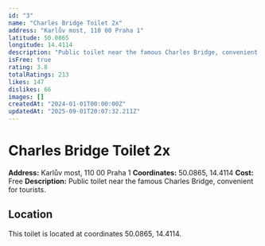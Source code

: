 ```yaml
---
id: "3"
name: "Charles Bridge Toilet 2x"
address: "Karlův most, 110 00 Praha 1"
latitude: 50.0865
longitude: 14.4114
description: "Public toilet near the famous Charles Bridge, convenient for tourists."
isFree: true
rating: 3.8
totalRatings: 213
likes: 147
dislikes: 66
images: []
createdAt: "2024-01-01T00:00:00Z"
updatedAt: "2025-09-01T20:07:32.211Z"
---
```


# Charles Bridge Toilet 2x

**Address:** Karlův most, 110 00 Praha 1
**Coordinates:** 50.0865, 14.4114
**Cost:** Free
**Description:** Public toilet near the famous Charles Bridge, convenient for tourists.

## Location
This toilet is located at coordinates 50.0865, 14.4114.
